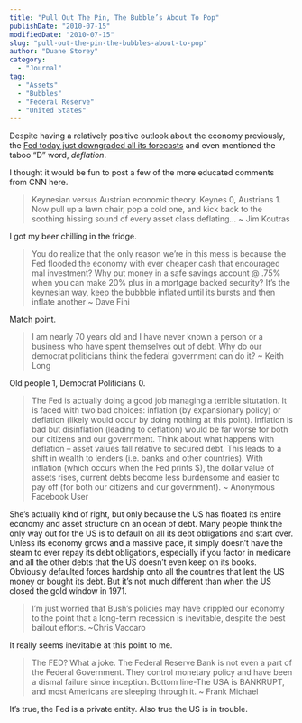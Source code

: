 ```yaml
---
title: "Pull Out The Pin, The Bubble’s About To Pop"
publishDate: "2010-07-15"
modifiedDate: "2010-07-15"
slug: "pull-out-the-pin-the-bubbles-about-to-pop"
author: "Duane Storey"
category:
  - "Journal"
tag:
  - "Assets"
  - "Bubbles"
  - "Federal Reserve"
  - "United States"
---
```


Despite having a relatively positive outlook about the economy previously, the [Fed today just downgraded all its forecasts](http://money.cnn.com/2010/07/14/news/economy/fed_outlook/index.htm?hpt=T2) and even mentioned the taboo “D” word, *deflation*.

I thought it would be fun to post a few of the more educated comments from CNN here.

> Keynesian versus Austrian economic theory. Keynes 0, Austrians 1. Now pull up a lawn chair, pop a cold one, and kick back to the soothing hissing sound of every asset class deflating… ~ Jim Koutras

I got my beer chilling in the fridge.

> You do realize that the only reason we’re in this mess is because the Fed flooded the economy with ever cheaper cash that encouraged mal investment? Why put money in a safe savings account @ .75% when you can make 20% plus in a mortgage backed security? It’s the keynesian way, keep the bubbble inflated until its bursts and then inflate another ~ Dave Fini

Match point.

> I am nearly 70 years old and I have never known a person or a business who have spent themselves out of debt. Why do our democrat politicians think the federal government can do it? ~ Keith Long

Old people 1, Democrat Politicians 0.

> The Fed is actually doing a good job managing a terrible situtation. It is faced with two bad choices: inflation (by expansionary policy) or deflation (likely would occur by doing nothing at this point). Inflation is bad but disinflation (leading to deflation) would be far worse for both our citizens and our government. Think about what happens with deflation – asset values fall relative to secured debt. This leads to a shift in wealth to lenders (i.e. banks and other countries). With inflation (which occurs when the Fed prints $), the dollar value of assets rises, current debts become less burdensome and easier to pay off (for both our citizens and our government). ~ Anonymous Facebook User

She’s actually kind of right, but only because the US has floated its entire economy and asset structure on an ocean of debt. Many people think the only way out for the US is to default on all its debt obligations and start over. Unless its economy grows and a massive pace, it simply doesn’t have the steam to ever repay its debt obligations, especially if you factor in medicare and all the other debts that the US doesn’t even keep on its books. Obviously defaulted forces hardship onto all the countries that lent the US money or bought its debt. But it’s not much different than when the US closed the gold window in 1971.

> I’m just worried that Bush’s policies may have crippled our economy to the point that a long-term recession is inevitable, despite the best bailout efforts. ~Chris Vaccaro

It really seems inevitable at this point to me.

> The FED? What a joke. The Federal Reserve Bank is not even a part of the Federal Government. They control monetary policy and have been a dismal failure since inception. Bottom line-The USA is BANKRUPT, and most Americans are sleeping through it. ~ Frank Michael

It’s true, the Fed is a private entity. Also true the US is in trouble.